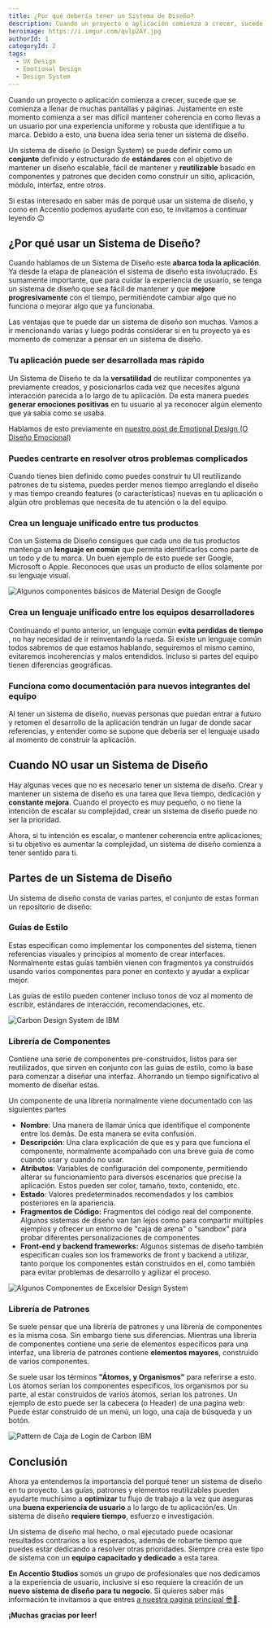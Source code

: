 ```yaml
---
title: ¿Por qué debería tener un Sistema de Diseño?
description: Cuando un proyecto o aplicación comienza a crecer, sucede que se comienza a llenar de muchas pantallas y páginas. Justamente en este momento comienza a ser mas difícil mantener coherencia en como llevas a un usuario por una experiencia uniforme y robusta que identifique a tu marca. Debido a esto, una buena idea seria tener un sistema de diseño.
heroimage: https://i.imgur.com/qvlp2AY.jpg
authorId: 1
categoryId: 2
tags:
  - UX Design
  - Emotional Design
  - Design System
---
```


Cuando un proyecto o aplicación comienza a crecer, sucede que se comienza a llenar de muchas pantallas y páginas. Justamente en este momento comienza a ser mas difícil mantener coherencia en como llevas a un usuario por una experiencia uniforme y robusta que identifique a tu marca. Debido a esto, una buena idea seria tener un sistema de diseño.

Un sistema de diseño (o Design System) se puede definir como un **conjunto** definido y estructurado de **estándares** con el objetivo de mantener un diseño escalable, fácil de mantener y **reutilizable** basado en componentes y patrones que deciden como construir un sitio, aplicación, módulo, interfaz, entre otros.

Si estas interesado en saber más de porqué usar un sistema de diseño, y como en Accentio podemos ayudarte con eso, te invitamos a continuar leyendo 😉

## ¿Por qué usar un Sistema de Diseño?

Cuando hablamos de un Sistema de Diseño este **abarca toda la aplicación**. Ya desde la etapa de planeación el sistema de diseño esta involucrado. Es sumamente importante, que para cuidar la experiencia de usuario, se tenga un sistema de diseño que sea fácil de mantener y que **mejore progresivamente** con el tiempo, permitiéndote cambiar algo que no funciona o mejorar algo que ya funcionaba.

Las ventajas que te puede dar un sistema de diseño son muchas. Vamos a ir mencionando varias y luego podrás considerar si en tu proyecto ya es momento de comenzar a pensar en un sistema de diseño.

###  Tu aplicación puede ser desarrollada mas rápido

Un Sistema de Diseño te da la **versatilidad** de reutilizar componentes ya previamente creados, y posicionarlos cada vez que necesites alguna interacción parecida a lo largo de tu aplicación. De esta manera puedes **generar emociones positivas** en tu usuario al ya reconocer algún elemento que ya sabía como se usaba. 

Hablamos de esto previamente en [nuestro post de Emotional Design (O Diseño Emocional)](https://blog.accentiostudios.com/que-es-emotional-design)

### Puedes centrarte en resolver otros problemas complicados
Cuando tienes bien definido como puedes construir tu UI reutilizando patrones de tu sistema, puedes perder menos tiempo arreglando el diseño y mas tiempo creando features (o características) nuevas en tu aplicación o algún otro problemas que necesita de tu atención o la del equipo.

### Crea un lenguaje unificado entre tus productos
Con un Sistema de Diseño consigues que cada uno de tus productos mantenga un **lenguaje en común** que permita identificarlos como parte de un todo y de tu marca. Un buen ejemplo de esto puede ser Google, Microsoft o Apple. Reconoces que usas un producto de ellos solamente por su lenguaje visual.

![Algunos componentes básicos de Material Design de Google](https://i.imgur.com/oeoq4MD.jpg)

### Crea un lenguaje unificado entre los equipos desarrolladores
Continuando el punto anterior, un lenguaje común **evita perdidas de tiempo** , no hay necesidad de ir reinventando la rueda. Si existe un lenguaje común todos sabremos de que estamos hablando, seguiremos el mismo camino, evitaremos incoherencias y malos entendidos. Incluso si partes del equipo tienen diferencias geográficas.

### Funciona como documentación para nuevos integrantes del equipo

Al tener un sistema de diseño, nuevas personas que puedan entrar a futuro y retomen el desarrollo de la aplicación tendrán un lugar de donde sacar referencias, y entender como se supone que debería ser el lenguaje usado al momento de construir la aplicación.

## Cuando NO usar un Sistema de Diseño
Hay algunas veces que no es necesario tener un sistema de diseño. Crear y mantener un sistema de diseño es una tarea que lleva tiempo, dedicación y **constante mejora**. Cuando el proyecto es muy pequeño, o no tiene la intención de escalar su complejidad, crear un sistema de diseño puede no ser la prioridad.

Ahora, si tu intención es escalar, o mantener coherencia entre aplicaciones; si tu objetivo es aumentar la complejidad, un sistema de diseño comienza a tener sentido para ti.

## Partes de un Sistema de Diseño

Un sistema de diseño consta de varias partes, el conjunto de estas forman un repositorio de diseño:

### Guías de Estilo
Estas especifican como implementar los componentes del sistema, tienen referencias visuales y principios al momento de crear interfaces. Normalmente estas guías también vienen con fragmentos ya construidos usando varios componentes para poner en contexto y ayudar a explicar mejor.

Las guías de estilo pueden contener incluso tonos de voz al momento de escribir,  estándares de interacción, recomendaciones, etc.

![Carbon Design System de IBM](https://i.imgur.com/8oolocQ.jpg)

### Librería de Componentes
Contiene una serie de componentes pre-construidos, listos para ser reutilizados, que sirven en conjunto con las guías de estilo, como la base para comenzar a diseñar una interfaz. Ahorrando un tiempo significativo al momento de diseñar estas.

Un componente de una librería normalmente viene documentado con las siguientes partes
 - **Nombre**: Una manera de llamar única que identifique el componente entre los demás. De esta manera se evita confusión.
 - **Descripción**: Una clara explicación de que es y para que funciona el componente, normalmente acompañado con una breve guía de como cuando usar y cuando no usar.
 - **Atributos**: Variables de configuración del componente, permitiendo alterar su funcionamiento para diversos escenarios que precise la aplicación. Estos pueden ser color, tamaño, texto, contenido, etc.
 - **Estado**: Valores predeterminados recomendados y los cambios posteriores en la apariencia.
 - **Fragmentos de Código:** Fragmentos del código real del componente. Algunos sistemas de diseño van tan lejos como para compartir múltiples ejemplos y ofrecer un entorno de "caja de arena" o "sandbox" para probar diferentes personalizaciones de componentes
 - **Front-end y backend frameworks:** Algunos sistemas de diseño también especifican cuales son los frameworks de front y backend a utilizar, tanto porque los componentes están construidos en el, como también para evitar problemas de desarrollo y agilizar el proceso.
 
![Algunos Componentes de Excelsior Design System](https://i.imgur.com/qY19ZFf.jpg)

### Librería de Patrones
Se suele pensar que una librería de patrones y una librería de componentes es la misma cosa. Sin embargo tiene sus diferencias. Mientras una librería de componentes contiene una serie de elementos específicos para una interfaz, una librería de patrones contiene **elementos mayores**, construido de varios componentes. 

Se suele usar los términos **"Átomos, y Organismos"** para referirse a esto. Los átomos serian los componentes específicos, los organismos por su parte, al estar construidos de varios átomos, serian los patrones. Un ejemplo de esto puede ser la cabecera (o Header) de una pagina web: Puede estar construido de un menú, un logo, una caja de búsqueda y un botón.

![Pattern de Caja de Login de Carbon IBM](https://i.imgur.com/6GBRyea.jpg)

## Conclusión

Ahora ya entendemos la importancia del porqué tener un sistema de diseño en tu proyecto. Las guías, patrones y elementos reutilizables pueden ayudarte muchísimo a **optimizar** tu flujo de trabajo a la vez que aseguras una **buena experiencia de usuario** a lo largo de tu aplicación/es. Un sistema de diseño **requiere tiempo**, esfuerzo e investigación. 

Un sistema de diseño mal hecho, o mal ejecutado puede ocasionar resultados contrarios a los esperados, además de robarte tiempo que puedes estar dedicando a resolver otras prioridades. Siempre crea este tipo de sistema con un **equipo capacitado y dedicado** a esta tarea.

**En Accentio Studios** somos un grupo de profesionales que nos dedicamos a la experiencia de usuario, inclusive si eso requiere la creación de un **nuevo sistema de diseño para tu negocio**. Si quieres saber más información te invitamos a que entres [a nuestra pagina principal 😎💙](https://accentiostudios.com).

**¡Muchas gracias por leer!**